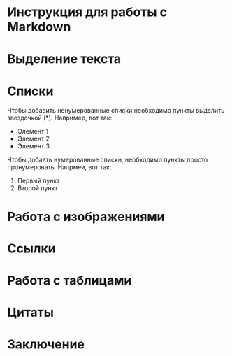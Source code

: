 # Инструкция для работы с Markdown

# Выделение текста

# Списки

Чтобы добавить ненумерованные списки необходимо пункты выделить звездочкой (*). Например, вот так:
* Элемент 1
* Элемент 2
* Элемент 3

Чтобы добавть нумерованные списки, необходимо пункты просто пронумеровать. Напрмеи, вот так:
1. Первый пункт
2. Второй пункт

# Работа с изображениями

# Ссылки

# Работа с таблицами

# Цитаты

# Заключение
